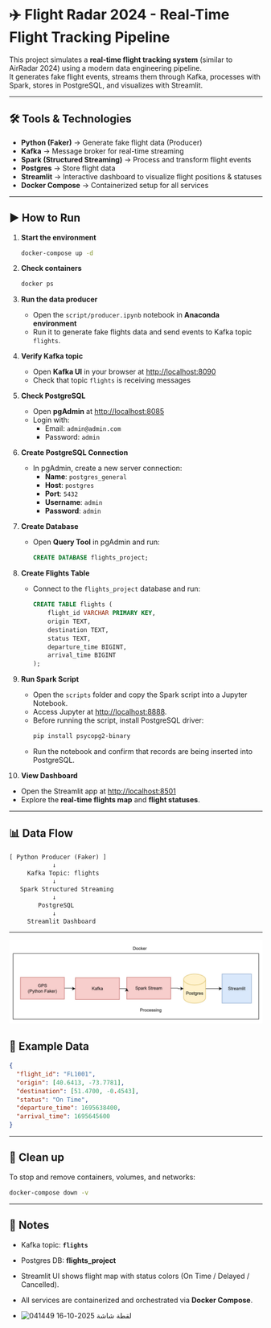 # ✈️ Flight Radar 2024 - Real-Time Flight Tracking Pipeline

This project simulates a **real-time flight tracking system** (similar to AirRadar 2024) using a modern data engineering pipeline.  
It generates fake flight events, streams them through Kafka, processes with Spark, stores in PostgreSQL, and visualizes with Streamlit.

---

## 🛠 Tools & Technologies

- **Python (Faker)** → Generate fake flight data (Producer)  
- **Kafka** → Message broker for real-time streaming  
- **Spark (Structured Streaming)** → Process and transform flight events  
- **Postgres** → Store flight data  
- **Streamlit** → Interactive dashboard to visualize flight positions & statuses  
- **Docker Compose** → Containerized setup for all services  

---


## ▶️ How to Run

1. **Start the environment**
   ```bash
   docker-compose up -d
   ```

2. **Check containers**
   ```bash
   docker ps
   ```

3. **Run the data producer**
   - Open the `script/producer.ipynb` notebook in **Anaconda environment**  
   - Run it to generate fake flights data and send events to Kafka topic `flights`.

4. **Verify Kafka topic**
   - Open **Kafka UI** in your browser  at [http://localhost:8090](http://localhost:8090)  
   - Check that topic `flights` is receiving messages  

5. **Check PostgreSQL**
   - Open **pgAdmin** at [http://localhost:8085](http://localhost:8085)  
   - Login with:  
     - Email: `admin@admin.com`  
     - Password: `admin`  

6. **Create PostgreSQL Connection**
   - In pgAdmin, create a new server connection:
     - **Name**: `postgres_general`  
     - **Host**: `postgres`  
     - **Port**: `5432`  
     - **Username**: `admin`  
     - **Password**: `admin`  

7. **Create Database**
   - Open **Query Tool** in pgAdmin and run:
     ```sql
     CREATE DATABASE flights_project;
     ```

8. **Create Flights Table**
   - Connect to the `flights_project` database and run:
     ```sql
     CREATE TABLE flights (
         flight_id VARCHAR PRIMARY KEY,
         origin TEXT,
         destination TEXT,
         status TEXT,
         departure_time BIGINT,
         arrival_time BIGINT
     );
     ```

9. **Run Spark Script**
   - Open the `scripts` folder and copy the Spark script into a Jupyter Notebook.  
   - Access Jupyter at [http://localhost:8888](http://localhost:8888).  
   - Before running the script, install PostgreSQL driver:
     ```bash
     pip install psycopg2-binary
     ```
   - Run the notebook and confirm that records are being inserted into PostgreSQL.  

10. **View Dashboard**
   - Open the Streamlit app at [http://localhost:8501](http://localhost:8501)  
   - Explore the **real-time flights map** and **flight statuses**.  

---

## 📊 Data Flow

```
[ Python Producer (Faker) ]
            ↓
     Kafka Topic: flights
            ↓
   Spark Structured Streaming
            ↓
        PostgreSQL
            ↓
     Streamlit Dashboard
```
---

!['pipeline.png](./image/Data%20Pipeline.jpg)

## 📝 Example Data

```json
{
  "flight_id": "FL1001",
  "origin": [40.6413, -73.7781],
  "destination": [51.4700, -0.4543],
  "status": "On Time",
  "departure_time": 1695638400,
  "arrival_time": 1695645600
}
```

---

## 🧹 Clean up

To stop and remove containers, volumes, and networks:

```bash
docker-compose down -v
```

---

## 📌 Notes

- Kafka topic: **`flights`**  
- Postgres DB: **flights_project**  
- Streamlit UI shows flight map with status colors (On Time / Delayed / Cancelled).  
- All services are containerized and orchestrated via **Docker Compose**.

- <img width="1910" height="940" alt="لقطة شاشة 2025-10-16 041449" src="https://github.com/user-attachments/assets/c1a3d9e7-7295-44da-9b8e-d377fa2da8da" />

